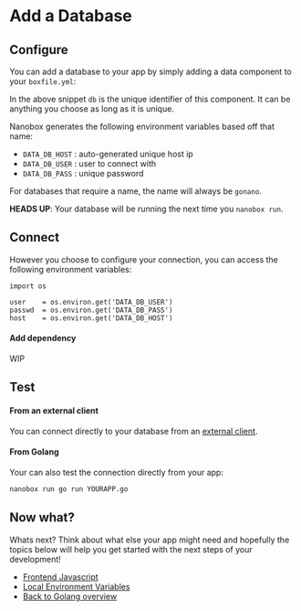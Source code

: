 # Add a Database

## Configure
You can add a database to your app by simply adding a data component to your `boxfile.yml`:

<div class="meta" data-class="snippet" data-optional-components="postgres,mysql,mongo" ></div>

In the above snippet `db` is the unique identifier of this component. It can be anything you choose as long as it is unique.

Nanobox generates the following environment variables based off that name:

* `DATA_DB_HOST` : auto-generated unique host ip
* `DATA_DB_USER` : user to connect with
* `DATA_DB_PASS` : unique password

For databases that require a name, the name will always be `gonano`.

**HEADS UP**: Your database will be running the next time you `nanobox run`.

## Connect
However you choose to configure your connection, you can access the following environment variables:

```golang
import os

user    = os.environ.get('DATA_DB_USER')
passwd  = os.environ.get('DATA_DB_PASS')
host    = os.environ.get('DATA_DB_HOST')
```

#### Add dependency
WIP

## Test

#### From an external client
You can connect directly to your database from an <a href="https://docs.nanobox.io/data-management/managing-local-data/" target="\_blank">external client</a>.

#### From Golang
Your can also test the connection directly from your app:

```bash
nanobox run go run YOURAPP.go
```

## Now what?
Whats next? Think about what else your app might need and hopefully the topics below will help you get started with the next steps of your development!

* [Frontend Javascript](/golang/generic/frontend-javascript)
* [Local Environment Variables](/golang/generic/local-evars)
* [Back to Golang overview](/golang/generic/)

